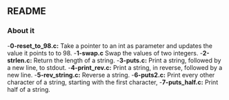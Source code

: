 ## README

### About it

-**0-reset_to_98.c:** Take a pointer to an int as parameter and updates the value it points to to 98.
-**1-swap.c** Swap the values of two integers.
-**2-strlen.c:** Return the length of a string.
-**3-puts.c:** Print a string, followed by a new line, to stdout.
-**4-print_rev.c:** Print a string, in reverse, followed by a new line.
-**5-rev_string.c:** Reverse a string.
-**6-puts2.c:** Print every other character of a string, starting with the first character,
-**7-puts_half.c:** Print half of a string.